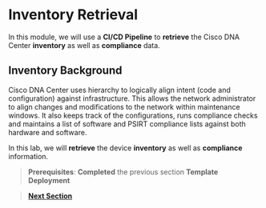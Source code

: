 # Inventory Retrieval

In this module, we will use a **CI/CD Pipeline** to **retrieve** the Cisco DNA Center **inventory** as well as **compliance** data. 

## Inventory Background

Cisco DNA Center uses hierarchy to logically align intent (code and configuration) against infrastructure. This allows the network administrator to align changes and modifications to the network within maintenance windows. It also keeps track of the configurations, runs compliance checks and maintains a list of software and PSIRT compliance lists against both hardware and software.

In this lab, we will **retrieve** the device **inventory** as well as **compliance** information. 

> **Prerequisites**: **Completed** the previous section **Template Deployment**

> [**Next Section**](./02-preparation.md)
